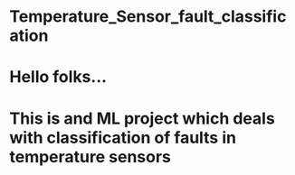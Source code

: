 # Temperature_Sensor_fault_classification
# Hello folks...
# This is and ML project which deals with classification of faults in temperature sensors
